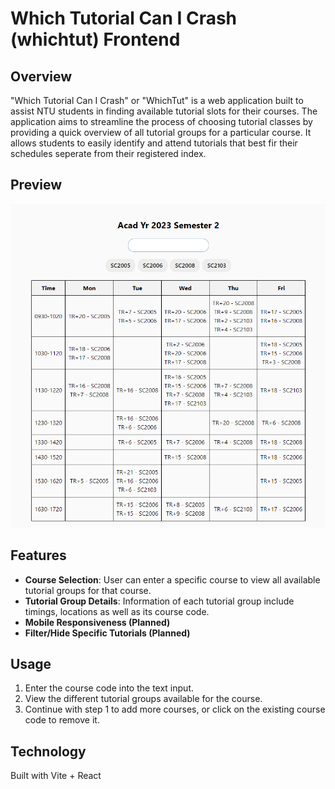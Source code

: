 # Which Tutorial Can I Crash (whichtut) Frontend

## Overview
"Which Tutorial Can I Crash" or "WhichTut" is a web application built to assist NTU students in finding available tutorial slots for their courses. The application aims to streamline the process of choosing tutorial classes by providing a quick overview of all tutorial groups for a particular course. It allows students to easily identify and attend tutorials that best fir their schedules seperate from their registered index.

## Preview
![screenshot](/screenshot.png)

## Features
- **Course Selection**: User can enter a specific course to view all available tutorial groups for that course.
- **Tutorial Group Details**: Information of each tutorial group include timings, locations as well as its course code.
- **Mobile Responsiveness (Planned)**
- **Filter/Hide Specific Tutorials (Planned)**

## Usage
1. Enter the course code into the text input.
2. View the different tutorial groups available for the course.
3. Continue with step 1 to add more courses, or click on the existing course code to remove it.

## Technology
Built with Vite + React